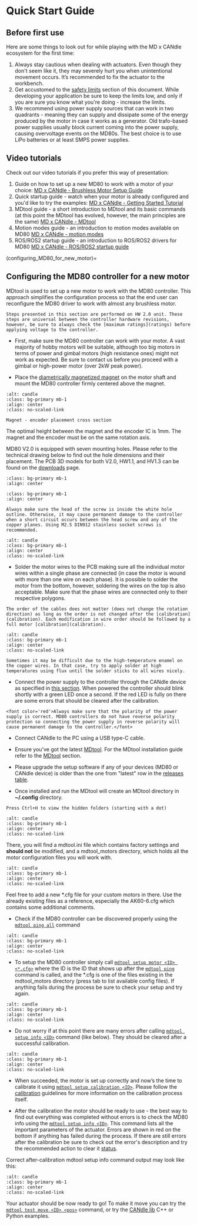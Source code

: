 # Quick Start Guide

## Before first use

Here are some things to look out for while playing with the MD x CANdle ecosystem for the first time:
1. Always stay cautious when dealing with actuators. Even though they don't seem like it, they may severely hurt you when unintentional movement occurs. It’s recommended to fix the actuator to the workbench. 
2. Get accustomed to the [safety limits](safety_limits) section of this document. While developing your application be sure to keep the limits low, and only if you are sure you know what you're doing - increase the limits. 
3. We recommend using power supply sources that can work in two quadrants - meaning they can supply and dissipate some of the energy produced by the motor in case it works as a generator. Old trafo-based power supplies usually block current coming into the power supply, causing overvoltage events on the MD80s. The best choice is to use LiPo batteries or at least SMPS power supplies. 

## Video tutorials

Check out our video tutorials if you prefer this way of presentation:
1. Guide on how to set up a new MD80 to work with a motor of your choice: [MD x CANdle - Brushless Motor Setup Guide](https://www.youtube.com/watch?v=74zTUlJ2hmo&list=PLYKmGVZotGRoMR8eV5AuC2XP_qJsL6Bu6&index=5)
2. Quick startup guide - watch when your motor is already configured and you'd like to try the examples: [MD x CANdle - Getting Started Tutorial](https://www.youtube.com/watch?v=bIZuhFpFtus&list=PLYKmGVZotGRoMR8eV5AuC2XP_qJsL6Bu6&index=1) 
3. MDtool guide - a short introduction to MDtool and its basic commands (at this point the MDtool has evolved, however, the main principles are the same) [MD x CANdle - MDtool](https://www.youtube.com/watch?v=BrojxsU8oD8&list=PLYKmGVZotGRoMR8eV5AuC2XP_qJsL6Bu6&index=2)
4. Motion modes guide - an introduction to motion modes available on MD80 [MD x CANdle - motion modes](https://www.youtube.com/watch?v=XnD8sG22zro&list=PLYKmGVZotGRoMR8eV5AuC2XP_qJsL6Bu6&index=3)
5. ROS/ROS2 startup guide - an introduction to ROS/ROS2 drivers for MD80 [MD x CANdle - ROS/ROS2 startup guide](https://www.youtube.com/watch?v=6sLQNaJKuJY&list=PLYKmGVZotGRoMR8eV5AuC2XP_qJsL6Bu6&index=4)

(configuring_MD80_for_new_motor)=
## Configuring the MD80 controller for a new motor

MDtool is used to set up a new motor to work with the MD80 controller. This approach simplifies the configuration process so that the end user can reconfigure the MD80 driver to work with almost any brushless motor.

```{warning}
Steps presented in this section are performed on HW 2.0 unit. These steps are universal between the controller hardware revisions, however, be sure to always check the [maximum ratings](ratings) before applying voltage to the controller. 
```

* First, make sure the MD80 controller can work with your motor. A vast majority of hobby motors will be suitable, although too big motors in terms of power and gimbal motors (high resistance ones) might not work as expected. Be sure to contact us before you proceed with a gimbal or high-power motor (over 2kW peak power). 

* Place the [diametrically magnetized magnet](https://www.mabrobotics.pl/product-page/encoder-magnet) on the motor shaft and mount the MD80 controller firmly centered above the magnet. 

```{figure} images/magnet_encoder_asm.png
:alt: candle
:class: bg-primary mb-1
:align: center
:class: no-scaled-link

Magnet - encoder placement cross section
```

The optimal height between the magnet and the encoder IC is 1mm. The magnet and the encoder must be on the same rotation axis.

MD80 V2.0 is equipped with seven mounting holes. Please refer to the technical drawing below to find out the hole dimensions and their placement. The PCB 3D models for both V2.0, HW1.1, and HV1.3 can be found on the [downloads](hardware_downloads) page. 

```{figure} images/PCB_drawing.png
:class: bg-primary mb-1
:align: center
```

```{figure} images/mount_cross_section.png
:class: bg-primary mb-1
:align: center
```

```{warning}
Always make sure the head of the screw is inside the white hole outline. Otherwise, it may cause permanent damage to the controller when a short circuit occurs between the head screw and any of the copper planes. Using M2.5 DIN912 stainless socket screws is recommended.
```

```{figure} images/screw_placement.png
:alt: candle
:class: bg-primary mb-1
:align: center
:class: no-scaled-link
```

* Solder the motor wires to the PCB making sure all the individual motor wires within a single phase are connected (in case the motor is wound with more than one wire on each phase). It is possible to solder the motor from the bottom, however, soldering the wires on the top is also acceptable. Make sure that the phase wires are connected only to their respective polygons. 

```{warning}
The order of the cables does not matter (does not change the rotation direction) as long as the order is not changed after the [calibration](calibration). Each modification in wire order should be followed by a full motor [calibration](calibration). 
```

```{figure} images/soldering.jpg
:alt: candle
:class: bg-primary mb-1
:align: center
:class: no-scaled-link
```
```{hint}
Sometimes it may be difficult due to the high-temperature enamel on the copper wires. In that case, try to apply solder at high temperatures using flux until the solder sticks to all wires nicely. 
```

* Connect the power supply to the controller through the CANdle device as specified in [this section](hardware_setup). When powered the controller should blink shortly with a green LED once a second. If the red LED is fully on there are some errors that should be cleared after the calibration. 

```{warning}
<font color='red'>Always make sure that the polarity of the power supply is correct. MD80 controllers do not have reverse polarity protection so connecting the power supply in reverse polarity will cause permanent damage to the controller.</font> 
```
* Connect CANdle to the PC using a USB type-C cable. 

* Ensure you've got the latest [MDtool](https://github.com/mabrobotics/mdtool/releases). For the MDtool installation guide refer to the [MDtool](mdtool) section. 

* Please upgrade the setup software if any of your devices (MD80 or CANdle device) is older than the one from "latest" row in the [releases table](downloads). 

* Once installed and run the MDtool will create an MDtool directory in <b>~/.config</b>  directory.

```{hint}
Press Ctrl+H to view the hidden folders (starting with a dot)
```
```{figure} images/mdtool_dir.png
:alt: candle
:class: bg-primary mb-1
:align: center
:class: no-scaled-link
```

There, you will find a mdtool.ini file which contains factory settings and **should not** be modified, and a mdtool_motors directory, which holds all the motor configuration files you will work with. 

```{figure} images/mdtool_motors_dir.png
:alt: candle
:class: bg-primary mb-1
:align: center
:class: no-scaled-link
```

Feel free to add a new *.cfg file for your custom motors in there. Use the already existing files as a reference, especially the AK60-6.cfg which contains some additional comments.  


* Check if the MD80 controller can be discovered properly using the [`mdtool ping all`](mdtool_ping) command

```{figure} images/mdtool_ping_all.png
:alt: candle
:class: bg-primary mb-1
:align: center
:class: no-scaled-link
```

* To setup the MD80 controller simply call [`mdtool setup motor <ID> <*.cfg>`](mdtool_setup_motor) where the ID is the ID that shows up after the [`mdtool ping`](mdtool_ping) command is called, and the *.cfg is one of the files existing in the mdtool_motors directory (press tab to list available config files). If anything fails during the process be sure to check your setup and try again. 

```{figure} images/mdtool_setup_motor_EX.png
:alt: candle
:class: bg-primary mb-1
:align: center
:class: no-scaled-link
```

* Do not worry if at this point there are many errors after calling [`mdtool setup info <ID>`](mdtool_setup_info) command (like below). They should be cleared after a successful calibration.

```{figure} images/after_setup_EX8108.png
:alt: candle
:class: bg-primary mb-1
:align: center
:class: no-scaled-link
```

* When succeeded, the motor is set up correctly and now’s the time to calibrate it using [`mdtool setup calibration <ID>`](mdtool_setup_calibration). Please follow the [calibration](calibration) guidelines for more information on the calibration process itself.

* After the calibration the motor should be ready to use - the best way to find out everything was completed without errors is to check the MD80 info using the [`mdtool setup info <ID>`](mdtool_setup_info). This command lists all the important parameters of the actuator. Errors are shown in red on the bottom if anything has failed during the process. If there are still errors after the calibration be sure to check out the error's description and try the recommended action to clear it [status](status). 

Correct after-calibration mdtool setup info command output may look like this:

```{figure} images/mdtool_setup_info_correct.png
:alt: candle
:class: bg-primary mb-1
:align: center
:class: no-scaled-link
```

Your actuator should be now ready to go! To make it move you can try the [`mdtool test move <ID> <pos>`](mdtool_test_move) command, or try the [CANdle lib](https://github.com/mabrobotics/candle) C++ or Python examples.